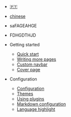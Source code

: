 * [:portugal:](/)

* [chinese](/zh-cn/)

* saFAGEAHGE

* FDHGDTHJD

* Getting started

  * [Quick start](quickstart.md)
  * [Writing more pages](more-pages.md)
  * [Custom navbar](custom-navbar.md)
  * [Cover page](cover.md)

* Configuration
  * [Configuration](configuration.md)
  * [Themes](themes.md)
  * [Using plugins](plugins.md)
  * [Markdown configuration](markdown.md)
  * [Language highlight](language-highlight.md)